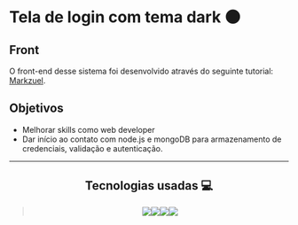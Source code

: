 # Tela de login com tema dark 🌑

## Front

O front-end desse sistema foi desenvolvido através do seguinte tutorial: [Markzuel](https://youtu.be/69-WfrVBli8).

## Objetivos

- Melhorar skills como web developer
- Dar início ao contato com node.js e mongoDB para armazenamento de credenciais, validação e autenticação.

---

<h2 align="center"> Tecnologias usadas 💻 </h2>

> <div align="center"><img src="https://img.shields.io/badge/HTML5-E34F26?style=for-the-badge&logo=html5&logoColor=white"><img src="https://img.shields.io/badge/CSS3-1572B6?style=for-the-badge&logo=css3&logoColor=white"><img src="https://img.shields.io/badge/JavaScript-323330?style=for-the-badge&logo=javascript&logoColor=F7DF1E"><img src="https://img.shields.io/badge/Node.js-43853D?style=for-the-badge&logo=node.js&logoColor=white"></div>







